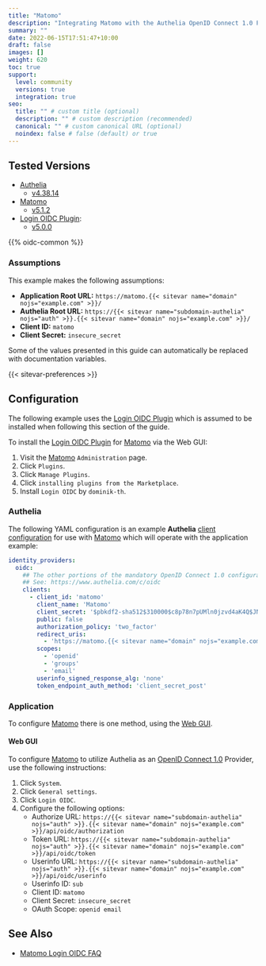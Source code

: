 ```yaml
---
title: "Matomo"
description: "Integrating Matomo with the Authelia OpenID Connect 1.0 Provider."
summary: ""
date: 2022-06-15T17:51:47+10:00
draft: false
images: []
weight: 620
toc: true
support:
  level: community
  versions: true
  integration: true
seo:
  title: "" # custom title (optional)
  description: "" # custom description (recommended)
  canonical: "" # custom canonical URL (optional)
  noindex: false # false (default) or true
---
```


## Tested Versions

- [Authelia]
  - [v4.38.14](https://github.com/authelia/authelia/releases/tag/v4.38.14)
- [Matomo]
  - [v5.1.2](https://github.com/matomo-org/matomo/releases/tag/5.1.2)
- [Login OIDC Plugin]:
  - [v5.0.0](https://github.com/dominik-th/matomo-plugin-LoginOIDC/releases/tag/5.0.0)

{{% oidc-common %}}

### Assumptions

This example makes the following assumptions:

- __Application Root URL:__ `https://matomo.{{< sitevar name="domain" nojs="example.com" >}}/`
- __Authelia Root URL:__ `https://{{< sitevar name="subdomain-authelia" nojs="auth" >}}.{{< sitevar name="domain" nojs="example.com" >}}/`
- __Client ID:__ `matomo`
- __Client Secret:__ `insecure_secret`

Some of the values presented in this guide can automatically be replaced with documentation variables.

{{< sitevar-preferences >}}

## Configuration

The following example uses the [Login OIDC Plugin] which is assumed to be installed when following this
section of the guide.

To install the [Login OIDC Plugin] for [Matomo] via the Web GUI:

1. Visit the [Matomo] `Administration` page.
2. Click `Plugins`.
3. Click `Manage Plugins`.
4. Click `installing plugins from the Marketplace`.
5. Install `Login OIDC` by `dominik-th`.

### Authelia

The following YAML configuration is an example __Authelia__ [client configuration] for use with [Matomo] which will
operate with the application example:

```yaml {title="configuration.yml"}
identity_providers:
  oidc:
    ## The other portions of the mandatory OpenID Connect 1.0 configuration go here.
    ## See: https://www.authelia.com/c/oidc
    clients:
      - client_id: 'matomo'
        client_name: 'Matomo'
        client_secret: '$pbkdf2-sha512$310000$c8p78n7pUMln0jzvd4aK4Q$JNRBzwAo0ek5qKn50cFzzvE9RXV88h1wJn5KGiHrD0YKtZaR/nCb2CJPOsKaPK0hjf.9yHxzQGZziziccp6Yng'  # The digest of 'insecure_secret'.
        public: false
        authorization_policy: 'two_factor'
        redirect_uris:
          - 'https://matomo.{{< sitevar name="domain" nojs="example.com" >}}/index.php?module=LoginOIDC&action=callback&provider=oidc'
        scopes:
          - 'openid'
          - 'groups'
          - 'email'
        userinfo_signed_response_alg: 'none'
        token_endpoint_auth_method: 'client_secret_post'
```

### Application

To configure [Matomo] there is one method, using the [Web GUI](#web-gui).

#### Web GUI

To configure [Matomo] to utilize Authelia as an [OpenID Connect 1.0] Provider, use the following instructions:

1. Click `System`.
2. Click `General settings`.
3. Click `Login OIDC`.
4. Configure the following options:
   - Authorize URL: `https://{{< sitevar name="subdomain-authelia" nojs="auth" >}}.{{< sitevar name="domain" nojs="example.com" >}}/api/oidc/authorization`
   - Token URL: `https://{{< sitevar name="subdomain-authelia" nojs="auth" >}}.{{< sitevar name="domain" nojs="example.com" >}}/api/oidc/token`
   - Userinfo URL: `https://{{< sitevar name="subdomain-authelia" nojs="auth" >}}.{{< sitevar name="domain" nojs="example.com" >}}/api/oidc/userinfo`
   - Userinfo ID: `sub`
   - Client ID: `matomo`
   - Client Secret: `insecure_secret`
   - OAuth Scope: `openid email`

## See Also

- [Matomo Login OIDC FAQ](https://plugins.matomo.org/LoginOIDC/#faq)

[Matomo]: https://matomo.org/
[Authelia]: https://www.authelia.com
[Login OIDC Plugin]: https://plugins.matomo.org/LoginOIDC/
[OpenID Connect 1.0]: ../../openid-connect/introduction.md
[client configuration]: ../../../configuration/identity-providers/openid-connect/clients.md
